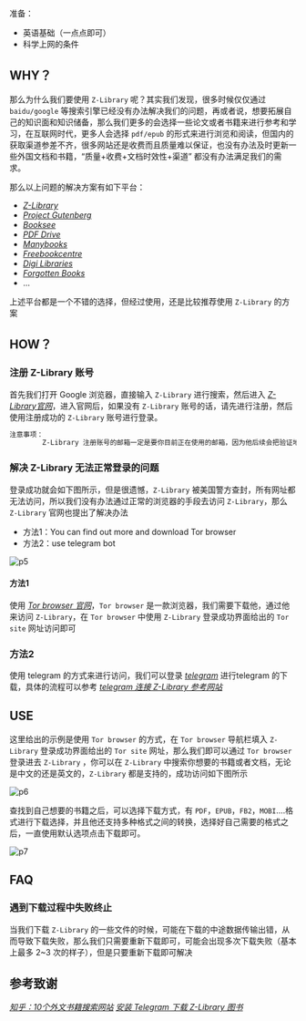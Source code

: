 
准备：
- 英语基础（一点点即可）
- 科学上网的条件


## WHY？

那么为什么我们要使用 `Z-Library` 呢？其实我们发现，很多时候仅仅通过 `baidu/google` 等搜索引擎已经没有办法解决我们的问题，再或者说，想要拓展自己的知识面和知识储备，那么我们更多的会选择一些论文或者书籍来进行参考和学习，在互联网时代，更多人会选择 `pdf/epub` 的形式来进行浏览和阅读，但国内的获取渠道参差不齐，很多网站还是收费而且质量难以保证，也没有办法及时更新一些外国文档和书籍，“质量+收费+文档时效性+渠道” 都没有办法满足我们的需求。


那么以上问题的解决方案有如下平台：
- [*Z-Library*](https://zh.singlelogin.me/)
- [*Project Gutenberg*](https://www.gutenberg.org/)
- [*Booksee*](https://en.booksee.org/)
- [*PDF Drive*](http://www.pdfdrive.com/)
- [*Manybooks*](https://manybooks.net/)
- [*Freebookcentre*](http://www.freebookcentre.net/)
- [*Digi Libraries*](https://digilibraries.com/)
- [*Forgotten Books*](https://www.forgottenbooks.com/en)
- ...

上述平台都是一个不错的选择，但经过使用，还是比较推荐使用 `Z-Library` 的方案


## HOW？

### 注册 Z-Library 账号

首先我们打开 Google 浏览器，直接输入 `Z-Library` 进行搜索，然后进入 [*Z-Library官网*](https://zh.singlelogin.me/)，进入官网后，如果没有 `Z-Library` 账号的话，请先进行注册，然后使用注册成功的 `Z-Library` 账号进行登录。

```markdown
注意事项：
        Z-Library 注册账号的邮箱一定是要你目前正在使用的邮箱，因为他后续会把验证地址发到你邮箱当中，让你登录邮箱进行验证操作。
```

### 解决 Z-Library 无法正常登录的问题

登录成功就会如下图所示，但是很遗憾，`Z-Library` 被美国警方查封，所有网址都无法访问，所以我们没有办法通过正常的浏览器的手段去访问 `Z-Library`，那么 `Z-Library` 官网也提出了解决办法
- 方法1：You can find out more and download Tor browser
- 方法2：use telegram bot

![p5](/Efficiency_and_Miscellaneous/p5.png)

#### 方法1

使用 [*Tor browser 官网*](https://www.torproject.org/)，`Tor browser` 是一款浏览器，我们需要下载他，通过他来访问 `Z-Library`，在 `Tor browser` 中使用 `Z-Library` 登录成功界面给出的 `Tor site` 网址访问即可

### 方法2
使用 telegram 的方式来进行访问，我们可以登录 [*telegram*](https://telegram.org/) 进行telegram 的下载，具体的流程可以参考 [*telegram 连接 Z-Library 参考网站*](https://sunine.notion.site/sunine/Telegram-Z-Library-0308659487ac45e78ec1fd2e02fcee6e)


## USE

这里给出的示例是使用 `Tor browser` 的方式，在 `Tor browser` 导航栏填入 `Z-Library` 登录成功界面给出的 `Tor site` 网址，那么我们即可以通过 `Tor browser` 登录进去 `Z-Library` ，你可以在 `Z-Library` 中搜索你想要的书籍或者文档，无论是中文的还是英文的，`Z-Library` 都是支持的，成功访问如下图所示

![p6](/Efficiency_and_Miscellaneous/p6.jpg)

查找到自己想要的书籍之后，可以选择下载方式，有 `PDF`，`EPUB`，`FB2`，`MOBI`....格式进行下载选择，并且他还支持多种格式之间的转换，选择好自己需要的格式之后，一直使用默认选项点击下载即可。

![p7](/Efficiency_and_Miscellaneous/p7.jpg)


## FAQ

### 遇到下载过程中失败终止
当我们下载 `Z-Library` 的一些文件的时候，可能在下载的中途数据传输出错，从而导致下载失败，那么我们只需要重新下载即可，可能会出现多次下载失败（基本上最多 2~3 次的样子），但是只要重新下载即可解决

## 参考致谢

[*知乎：10个外文书籍搜索网站*](https://zhuanlan.zhihu.com/p/508022730)
[*安装 Telegram 下载 Z-Library 图书*](https://sunine.notion.site/sunine/Telegram-Z-Library-0308659487ac45e78ec1fd2e02fcee6e)



